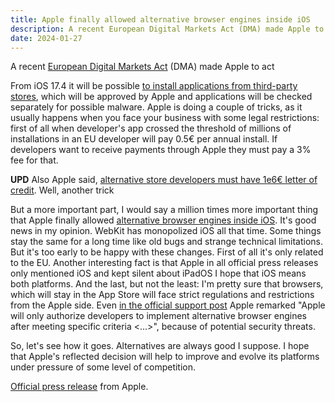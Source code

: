 ```yaml
---
title: Apple finally allowed alternative browser engines inside iOS
description: A recent European Digital Markets Act (DMA) made Apple to act. According to the new rules, Apple will allow alternative browser engines inside iOS. From iOS 17.4 it will be possible to install applications from third-party stores, which will be approved by Apple and applications will be checked separately for possible malware.
date: 2024-01-27
---
```


A recent <a href="https://digital-markets-act.ec.europa.eu/" target="_blank">European Digital Markets Act</a> (DMA) made Apple to act

From iOS 17.4 it will be possible <a href="https://www.theverge.com/2024/1/25/24050200/apple-third-party-app-stores-allowed-iphone-ios-europe-digital-markets-act" target="_blank">to install applications from third-party stores</a>, which will be approved by Apple and applications will be checked separately for possible malware. Apple is doing a couple of tricks, as it usually happens when you face your business with some legal restrictions: first of all when developer's app crossed the threshold of millions of installations in an EU developer will pay 0.5€ per annual install. If developers want to receive payments through Apple they must pay a 3% fee for that.

**UPD** Also Apple said, <a href="https://9to5mac.com/2024/01/25/apple-says-third-party-app-marketplace-creators-must-have-e1000000-letter-of-credit/" target="_blank">alternative store developers must have 1e6€ letter of credit</a>. Well, another trick

But a more important part, I would say a million times more important thing that Apple finally allowed <a href="https://www.theverge.com/2024/1/25/24050478/apple-ios-17-4-browser-engines-eu" target="_blank">alternative browser engines inside iOS</a>. It's good news in my opinion. WebKit has monopolized iOS all that time. Some things stay the same for a long time like old bugs and strange technical limitations. But it's too early to be happy with these changes. First of all it's only related to the EU. Another interesting fact is that Apple in all official press releases only mentioned iOS and kept silent about iPadOS I hope that iOS means both platforms. And the last, but not the least: I'm pretty sure that browsers, which will stay in the App Store will face strict regulations and restrictions from the Apple side. Even <a href="https://developer.apple.com/support/alternative-browser-engines/">in the official support post</a> Apple remarked "Apple will only authorize developers to implement alternative browser engines after meeting specific criteria  <...>", because of potential security threats.

So, let's see how it goes. Alternatives are always good I suppose. I hope that Apple's reflected decision will help to improve and evolve its platforms under pressure of some level of competition.

<a href="https://www.apple.com/newsroom/2024/01/apple-announces-changes-to-ios-safari-and-the-app-store-in-the-european-union/" target="_blank">Official press release</a> from Apple.
